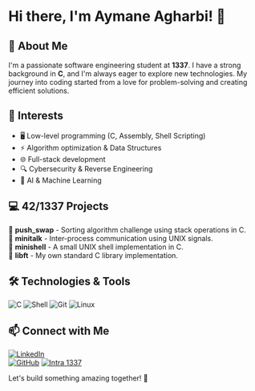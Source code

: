 # Hi there, I'm Aymane Agharbi! 👋

## 🚀 About Me

I'm a passionate software engineering student at **1337**. I have a strong background in **C**, and I'm always eager to explore new technologies. My journey into coding started from a love for problem-solving and creating efficient solutions.

## 🎯 Interests
- 🖥️ Low-level programming (C, Assembly, Shell Scripting)
- ⚡ Algorithm optimization & Data Structures
- 🌐 Full-stack development
- 🔍 Cybersecurity & Reverse Engineering
- 🤖 AI & Machine Learning

## 💻 42/1337 Projects
🔹 **push_swap** - Sorting algorithm challenge using stack operations in C.  
🔹 **minitalk** - Inter-process communication using UNIX signals.  
🔹 **minishell** - A small UNIX shell implementation in C.  
🔹 **libft** - My own standard C library implementation.  

## 🛠️ Technologies & Tools
![C](https://img.shields.io/badge/-C-00599C?style=flat-square&logo=c&logoColor=white)
![Shell](https://img.shields.io/badge/-Shell_Scripting-4EAA25?style=flat-square&logo=gnu-bash&logoColor=white)
![Git](https://img.shields.io/badge/-Git-F05032?style=flat-square&logo=git&logoColor=white)
![Linux](https://img.shields.io/badge/-Linux-FCC624?style=flat-square&logo=linux&logoColor=black)

## 📫 Connect with Me
[![LinkedIn](https://img.shields.io/badge/LinkedIn-0077B5?style=flat-square&logo=linkedin&logoColor=white)](https://www.linkedin.com/in/aymane-agharbi/)  
[![GitHub](https://img.shields.io/badge/GitHub-181717?style=flat-square&logo=github&logoColor=white)](https://github.com/aymane-agharbi) 
[![Intra 1337](https://img.shields.io/badge/1337-Intra-000000?style=flat-square&logo=42&logoColor=white)](https://profile.intra.42.fr/users/aagharbi)

Let's build something amazing together! 🚀
